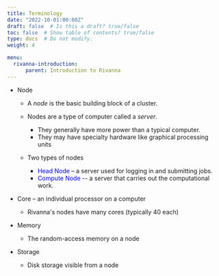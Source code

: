 ```yaml
---
title: Terminology
date: "2022-10-01:00:00Z"
draft: false  # Is this a draft? true/false
toc: false  # Show table of contents? true/false
type: docs  # Do not modify.
weight: 4

menu:
  rivanna-introduction:
      parent: Introduction to Rivanna
---
```


* Node
  * A _node_ is the basic building block of a cluster.
  * Nodes are a type of computer called a _server_.  
     - They generally have more power than a typical computer.
     - They may have specialty hardware like graphical processing units

  * Two types of nodes
    * <span style="color:#0000FF">Head Node </span> – a server used for logging in and submitting jobs.
    * <span style="color:#0000FF">Compute Node </span> \-\-  a server that carries out the computational work.

* Core – an individual processor on a computer
   * Rivanna's nodes have many cores (typically 40 each)

* Memory
  * The random-access memory on a node

* Storage
  * Disk storage visible from a node 
